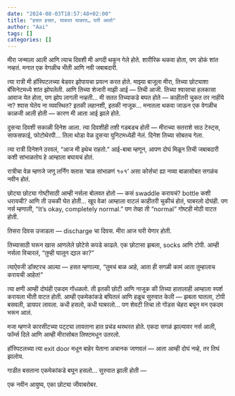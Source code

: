 ```yaml
---
date: "2024-08-03T18:57:48+02:00"
title: "हसत हसत, घाबरत घाबरत… घरी आलो"
author: "Aai"
tags: []
categories: []
---
```


मीरा जन्माला आली आणि त्याच दिवशी मी अगदी थकून गेले होते.
शारीरिक थकवा होता, पण डोकं शांत नव्हतं. मनात एक वेगळीच भीती आणि नवी जबाबदारी.

त्या रात्री मी हॉस्पिटलच्या बेडवर झोपायचा प्रयत्न करत होते. माझ्या बाजूला मीरा, तिच्या छोट्याशा बॅसिनेटमध्ये शांत झोपलेली. आणि तिच्या शेजारी माझी आई — तिची आजी.
तिच्या श्वासाचा हलकासा आवाज येत होता, पण झोप लागली नव्हती… मी सतत तिच्याकडे बघत होते — काहीतरी चुकत तर नाहीये ना? श्वास घेतेय ना व्यवस्थित? इतकी लहानशी, इतकी नाजूक…
मनातला थकवा जाऊन एक वेगळीच काळजी आली होती —
कारण मी आता आई झाले होते.

दुसऱ्या दिवशी सकाळी दिनेश आला.
त्या दिवशीही तशी गडबडच होती —
मीराच्या सतराशे साठ टेस्ट्स, साफसफाई, फोटोथेरपी…
तिला थोडा वेळ दुसऱ्या युनिटमध्येही नेलं. दिनेश तिच्या सोबतच गेला.

त्या रात्री दिनेशने ठरवलं, “आज मी इथेच राहतो.”
आई-बाबा म्हणून, आपण दोघं मिळून तिची जबाबदारी कशी सांभाळतोय हे आम्हाला बघायचं होतं.

रात्रीचा वेळ म्हणजे जणू लर्निंग क्लास ‘बाळ सांभाळणं १०१’ असा कोर्सच! 
ह्या नव्या बाळासोबत सगळंच नवीन होतं.

छोट्या छोट्या गोष्टीसाठी आम्ही नर्सला बोलवत होतो —
कसं swaddle करायचं? bottle कशी धरायची? आणि ती उचकी घेत होती… खूप वेळ! आम्हाला वाटलं काहीतरी चुकीचं होतं, घाबरलो दोघंही. पण नर्स म्हणाली, “It’s okay, completely normal.”
पण तेव्हा ती “normal” गोष्टही मोठी वाटत होती.

तिसरा दिवस उजाडला — discharge चा दिवस.
मीरा आज घरी येणार होती.

तिच्यासाठी घरून खास आणलेले छोटेसे कपडे काढले.
एक छोटासा झबला, socks आणि टोपी. आम्ही नर्सला विचारलं,
“तुम्ही घालून द्याल का?”

त्याऐवजी डॉक्टरच आल्या — हसत म्हणाल्या,
“तुमचं बाळ आहे, आता ही सगळी कामं आता तुम्हालाच करायची आहेत!”

त्या क्षणी आम्ही दोघंही एकदम गोंधळलो.
ती इतकी छोटी आणि नाजूक की तिच्या हातालाही आम्हाला स्पर्श करायला भीती वाटत होती.
आम्ही एकमेकांकडे बघितलं आणि हळूच सुरुवात केली — झबला घातला, टोपी बसवली, डायपर लावला.
कधी हसलो, कधी घाबरलो… पण शेवटी तिचा तो गोंडस चेहरा बघून मन एकदम भरून आलं.

मजा म्हणजे कारसीटच्या पट्ट्या लावताना हात प्रचंड थरथरत होते.
एकदा सगळं झाल्यावर नर्स आली, फॉर्म्स दिले आणि आम्ही मीरासोबत लिफ्टमधून उतरलो.

हॉस्पिटलच्या त्या exit door मधून बाहेर येताना अचानक जाणवलं —
आता आम्ही दोघं नव्हे, तर तिघं झालोय.

गाडीत बसताना एकमेकांकडे बघून हसलो…
सुरुवात झाली होती —

एक नवीन आयुष्य, एका छोट्या जीवाबरोबर.